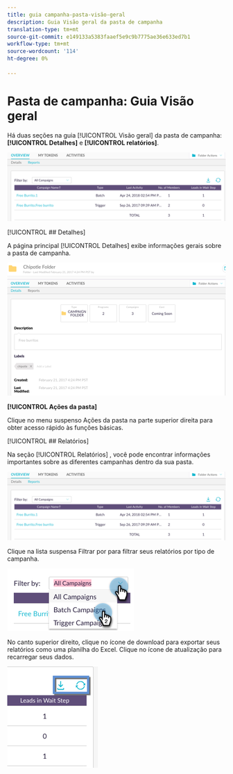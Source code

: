 ```yaml
---
title: guia campanha-pasta-visão-geral
description: Guia Visão geral da pasta de campanha
translation-type: tm+mt
source-git-commit: e149133a5383faaef5e9c9b7775ae36e633ed7b1
workflow-type: tm+mt
source-wordcount: '114'
ht-degree: 0%

---
```



# Pasta de campanha: Guia Visão geral

Há duas seções na guia [!UICONTROL Visão geral] da pasta de campanha: **[!UICONTROL Detalhes]** e **[!UICONTROL relatórios]**.

![Imagem Um](/help/sky/assets/campaign-folders/campaign-folder-overview-tab/campaign-folder-overview-tab-1.png)

[!UICONTROL ## Detalhes]

A página principal [!UICONTROL Detalhes] exibe informações gerais sobre a pasta de campanha.

![Imagem Um](/help/sky/assets/campaign-folders/campaign-folder-overview-tab/campaign-folder-overview-tab-2.png)

**[!UICONTROL Ações da pasta]**

Clique no menu suspenso Ações da pasta na parte superior direita para obter acesso rápido às funções básicas.

[!UICONTROL ## Relatórios]

Na seção [!UICONTROL Relatórios] , você pode encontrar informações importantes sobre as diferentes campanhas dentro da sua pasta.

![Imagem Um](/help/sky/assets/campaign-folders/campaign-folder-overview-tab/campaign-folder-overview-tab-3.png)

Clique na lista suspensa Filtrar por para filtrar seus relatórios por tipo de campanha.

![Imagem Um](/help/sky/assets/campaign-folders/campaign-folder-overview-tab/campaign-folder-overview-tab-4.png)

No canto superior direito, clique no ícone de download para exportar seus relatórios como uma planilha do Excel. Clique no ícone de atualização para recarregar seus dados.

![Imagem Um](/help/sky/assets/campaign-folders/campaign-folder-overview-tab/campaign-folder-overview-tab-5.png)
